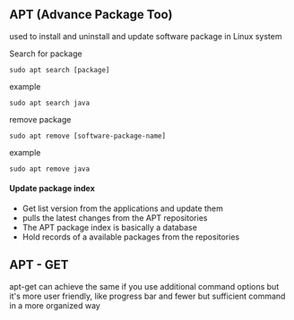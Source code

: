 
## APT (Advance Package Too)

used to install and uninstall and update software package  in Linux system

Search for package

```
sudo apt search [package]
```

example

```
sudo apt search java
```


remove package

```
sudo apt remove [software-package-name]
```

example 

```
sudo apt remove java
```


#### Update package index

- Get list version from the applications and update them
- pulls the latest changes from the APT repositories
- The APT package index is basically a database 
- Hold records of a available packages from the repositories 



## APT - GET

apt-get can achieve the same if you use additional command options but it's more user friendly, like progress bar and fewer but sufficient command in a more organized way 

